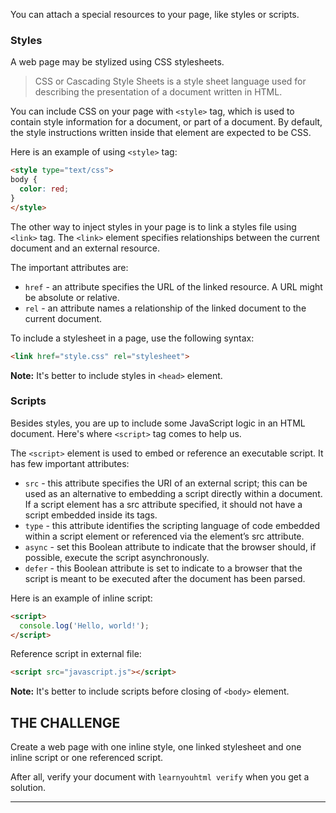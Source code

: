 You can attach a special resources to your page, like styles or scripts.

### Styles

A web page may be stylized using CSS stylesheets.

> CSS or Cascading Style Sheets is a style sheet language used for describing the presentation of a document written in HTML.

You can include CSS on your page with `<style>` tag, which is used to contain style information for a document, or part of a document. By default, the style instructions written inside that element are expected to be CSS.

Here is an example of using `<style>` tag:

```html
<style type="text/css">
body {
  color: red;
}
</style>
```

The other way to inject styles in your page is to link a styles file using `<link>` tag. The `<link>` element specifies relationships between the current document and an external resource.

The important attributes are:

* `href` - an attribute specifies the URL of the linked resource. A URL might be absolute or relative.
* `rel` - an attribute names a relationship of the linked document to the current document.

To include a stylesheet in a page, use the following syntax:

```html
<link href="style.css" rel="stylesheet">
```

**Note:** It's better to include styles in `<head>` element.

### Scripts

Besides styles, you are up to include some JavaScript logic in an HTML document. Here's where `<script>` tag comes to help us.

The `<script>` element is used to embed or reference an executable script. It has few important attributes:

* `src` - this attribute specifies the URI of an external script; this can be used as an alternative to embedding a script directly within a document. If a script element has a src attribute specified, it should not have a script embedded inside its tags.
* `type` - this attribute identifies the scripting language of code embedded within a script element or referenced via the element’s src attribute.
* `async` - set this Boolean attribute to indicate that the browser should, if possible, execute the script asynchronously.
* `defer` - this Boolean attribute is set to indicate to a browser that the script is meant to be executed after the document has been parsed.

Here is an example of inline script:

```html
<script>
  console.log('Hello, world!');
</script>
```

Reference script in external file:

```html
<script src="javascript.js"></script>
```

**Note:** It's better to include scripts before closing of `<body>` element.

## THE CHALLENGE

Create a web page with one inline style, one linked stylesheet and one inline script or one referenced script.

After all, verify your document with `learnyouhtml verify` when you get a solution.

---
